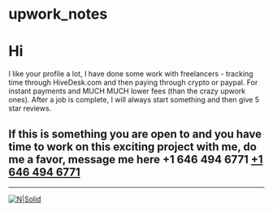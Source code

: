 # upwork_notes

# Hi

I like your profile a lot, I have done some work with freelancers - tracking time through HiveDesk.com and then paying through crypto or paypal.
For instant payments and MUCH MUCH lower fees (than the crazy upwork ones).
After a job is complete, I will always start something and then give 5 star reviews.

If this is something you are open to and you have time to work on this exciting project with me, do me a favor, message me here +1 646 494 6771
[+1 646 494 6771](https://wa.link/4e73n3)
---
---
[![N|Solid](https://www.freeiconspng.com/uploads/logo-whatsapp-png-pic-0.png) ](https://wa.link/4e73n3)

